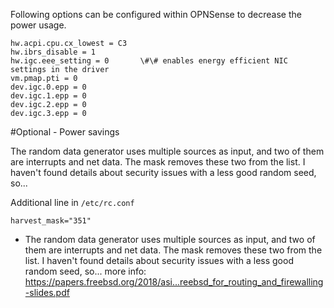 Following options can be configured within OPNSense to decrease the power usage.

```
hw.acpi.cpu.cx_lowest = C3
hw.ibrs_disable = 1
hw.igc.eee_setting = 0       \#\# enables energy efficient NIC settings in the driver
vm.pmap.pti = 0
dev.igc.0.epp = 0
dev.igc.1.epp = 0
dev.igc.2.epp = 0
dev.igc.3.epp = 0

```

#Optional - Power savings

The random data generator uses multiple sources as input, and two of them are interrupts and net data. The mask removes these two from the list. I haven't found details about security issues with a less good random seed, so...

Additional line in `/etc/rc.conf`
```
harvest_mask="351"
```

- The random data generator uses multiple sources as input, and two of them are interrupts and net data. The mask removes these two from the list. I haven't found details about security issues with a less good random seed, so...
more info: https://papers.freebsd.org/2018/asi...reebsd_for_routing_and_firewalling-slides.pdf
